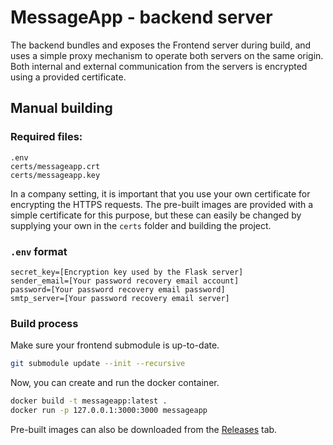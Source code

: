 # MessageApp - backend server
The backend bundles and exposes the Frontend server during build, and uses a simple proxy mechanism to operate both servers on the same origin. Both internal and external communication from the servers is encrypted using a provided certificate.

## Manual building

### Required files:
```
.env
certs/messageapp.crt
certs/messageapp.key
```
In a company setting, it is important that you use your own certificate for encrypting the HTTPS requests. The pre-built images are provided with a simple certificate for this purpose, but these can easily be changed by supplying your own in the `certs` folder and building the project.

### `.env` format
```env
secret_key=[Encryption key used by the Flask server]
sender_email=[Your password recovery email account]
password=[Your password recovery email password]
smtp_server=[Your password recovery email server]
```
### Build process
Make sure your frontend submodule is up-to-date.
```bash
git submodule update --init --recursive
```

Now, you can create and run the docker container.
```bash
docker build -t messageapp:latest .
docker run -p 127.0.0.1:3000:3000 messageapp
```

Pre-built images can also be downloaded from the [Releases](https://github.com/NorCz/MessageApp/releases) tab.
